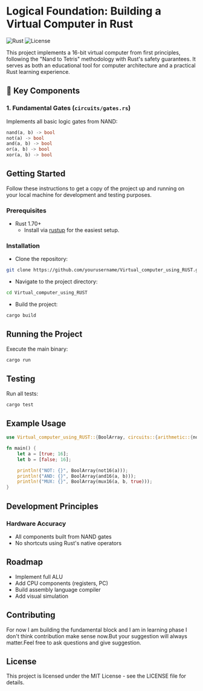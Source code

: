 # Logical Foundation: Building a Virtual Computer in Rust

![Rust](https://img.shields.io/badge/rust-1.70+-orange.svg)
![License](https://img.shields.io/badge/license-MIT-blue.svg)

This project implements a 16-bit virtual computer from first principles, following the "Nand to Tetris" methodology with Rust's safety guarantees. It serves as both an educational tool for computer architecture and a practical Rust learning experience.




## 🧩 Key Components

### 1. Fundamental Gates (`circuits/gates.rs`)
Implements all basic logic gates from NAND:
```rust
nand(a, b) -> bool
not(a) -> bool
and(a, b) -> bool
or(a, b) -> bool
xor(a, b) -> bool 
```


## Getting Started

Follow these instructions to get a copy of the project up and running on your local machine for development and testing purposes.

### Prerequisites

  * Rust 1.70+
      * Install via [rustup](https://rustup.rs/) for the easiest setup.

### Installation

  * Clone the repository:

<!-- end list -->

```bash
git clone https://github.com/yourusername/Virtual_computer_using_RUST.git
```

  * Navigate to the project directory:

<!-- end list -->

```bash
cd Virtual_computer_using_RUST
```

  * Build the project:

<!-- end list -->

```bash
cargo build
```

## Running the Project

Execute the main binary:

```bash
cargo run
```

## Testing

Run all tests:

```bash
cargo test
```

## Example Usage

```rust
use Virtual_computer_using_RUST::{BoolArray, circuits::{arithmetic::{not16,and16}, muxes::*}};  // Virtual_computer_using_RUST is your root directory

fn main() {
    let a = [true; 16];
    let b = [false; 16];

    println!("NOT: {}", BoolArray(not16(a)));
    println!("AND: {}", BoolArray(and16(a, b)));
    println!("MUX: {}", BoolArray(mux16(a, b, true)));
}
```

## Development Principles

### Hardware Accuracy

  * All components built from NAND gates
  * No shortcuts using Rust's native operators


## Roadmap

  * Implement full ALU
  * Add CPU components (registers, PC)
  * Build assembly language compiler
  * Add visual simulation

## Contributing

For now I am building the fundamental block and I am in learning phase I don't think contribution make sense now.But your suggestion will always matter.Feel free to ask questions and give suggestion.

## License

This project is licensed under the MIT License - see the LICENSE file for details.